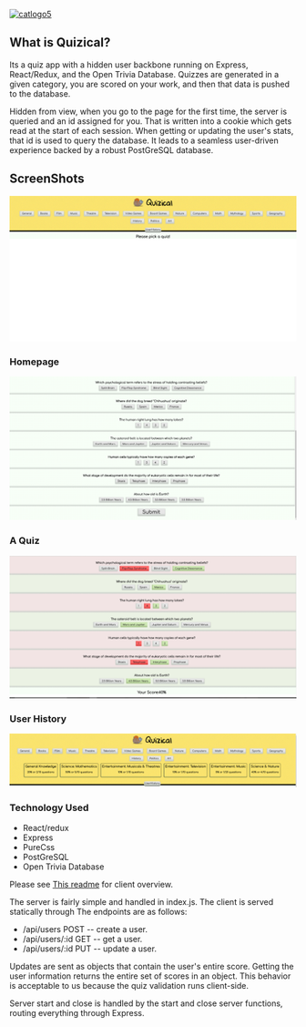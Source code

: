 

[![catlogo5](https://cloud.githubusercontent.com/assets/25944411/26743052/54b724d2-47ae-11e7-9e1e-b0e6268aadfe.png)](https://still-cliffs-73963.herokuapp.com/)
## What is Quizical?

Its a quiz app with a hidden user backbone running on Express, React/Redux, and the Open Trivia Database.  Quizzes are generated in a given category, you are scored on your work, and then that data is pushed to the database.

Hidden from view, when you go to the page for the first time, the server is queried and an id assigned for you.  That is written into a cookie which gets read at the start of each session.  When getting or updating the user's stats, that id is used to query the database.  It leads to a seamless user-driven experience backed by a robust PostGreSQL database.

## ScreenShots
![HomePage](readmefiles/homepage.png)
### Homepage
![Quiz](readmefiles/quiz.png)
### A Quiz
![After Submit](readmefiles/gradedquiz.png)
### User History
![User History](readmefiles/userhistory.png)

### Technology Used
* React/redux
* Express
* PureCss
* PostGreSQL
* Open Trivia Database

Please see [This readme](client/README.md) for client overview.

The server is fairly simple and handled in index.js.  The client is served statically through  The endpoints are as follows:

* /api/users POST -- create a user.
* /api/users/:id GET -- get a user.
* /api/users/:id PUT -- update a user.

Updates are sent as objects that contain the user's entire score.  Getting the user information returns the entire set of scores in an object.  This behavior is acceptable to us because the quiz validation runs client-side.

Server start and close is handled by the start and close server functions, routing everything through Express.
